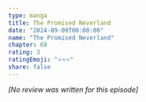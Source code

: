 ```yaml
---
type: manga
title: The Promised Neverland
date: "2024-09-09T00:00:00"
name: "The Promised Neverland"
chapter: 68
rating: 3
ratingEmoji: "⭐️⭐️⭐️"
share: false
---
```


_[No review was written for this episode]_
